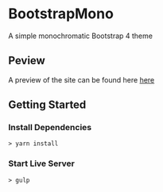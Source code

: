# BootstrapMono
A simple monochromatic Bootstrap 4 theme

## Peview
A preview of the site can be found here [here][1]

## Getting Started
### Install Dependencies
```
> yarn install
```

### Start Live Server
```
> gulp
```
[1]: https://nabeelvalley.github.io/BootstrapMono/